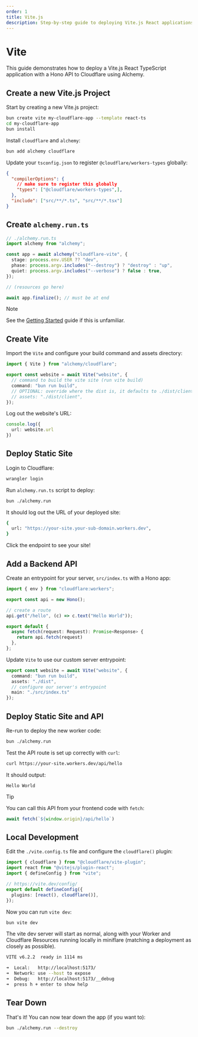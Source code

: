 ```yaml
---
order: 1
title: Vite.js
description: Step-by-step guide to deploying Vite.js React applications with API endpoints to Cloudflare Workers using Alchemy's Infrastructure-as-Code approach.
---
```


# Vite

This guide demonstrates how to deploy a Vite.js React TypeScript application with a Hono API to Cloudflare using Alchemy.

## Create a new Vite.js Project

Start by creating a new Vite.js project:

```bash
bun create vite my-cloudflare-app --template react-ts
cd my-cloudflare-app
bun install
```

Install `cloudflare` and `alchemy`:
```sh
bun add alchemy cloudflare
```

Update your `tsconfig.json` to register `@cloudflare/workers-types` globally:

```json
{
  "compilerOptions": {
    // make sure to register this globally
    "types": ["@cloudflare/workers-types",],
  },
  "include": ["src/**/*.ts", "src/**/*.tsx"]
}
```

## Create `alchemy.run.ts`

```ts
// ./alchemy.run.ts
import alchemy from "alchemy";

const app = await alchemy("cloudflare-vite", {
  stage: process.env.USER ?? "dev",
  phase: process.argv.includes("--destroy") ? "destroy" : "up",
  quiet: process.argv.includes("--verbose") ? false : true,
});

// (resources go here)

await app.finalize(); // must be at end
```

> [!NOTE]
> See the [Getting Started](../getting-started) guide if this is unfamiliar.

## Create Vite

Import the `Vite` and configure your build command and assets directory:

```ts
import { Vite } from "alchemy/cloudflare";

export const website = await Vite("website", {
  // command to build the vite site (run vite build)
  command: "bun run build",
  // OPTIONAL: override where the dist is, it defaults to ./dist/client
  // assets: "./dist/client",
});
```

Log out the website's URL:
```ts
console.log({
  url: website.url
})
```

## Deploy Static Site

Login to Cloudflare:

```sh
wrangler login
```

Run `alchemy.run.ts` script to deploy:

```sh
bun ./alchemy.run
```

It should log out the URL of your deployed site:
```sh
{
  url: "https://your-site.your-sub-domain.workers.dev",
}
```

Click the endpoint to see your site!

## Add a Backend API

Create an entrypoint for your server, `src/index.ts` with a Hono app:

```ts
import { env } from "cloudflare:workers";

export const api = new Hono();

// create a route
api.get("/hello", (c) => c.text("Hello World"));

export default {
  async fetch(request: Request): Promise<Response> {
    return api.fetch(request)
  },
};
```

Update `Vite` to use our custom server entrypoint:

```ts
export const website = await Vite("website", {
  command: "bun run build",
  assets: "./dist",
  // configure our server's entrypoint
  main: "./src/index.ts"
});
```

## Deploy Static Site and API

Re-run to deploy the new worker code:

```sh
bun ./alchemy.run
```

Test the API route is set up correctly with `curl`:

```sh
curl https://your-site.workers.dev/api/hello
```

It should output:
```
Hello World
```

> [!TIP]
> You can call this API from your frontend code with `fetch`:
>
> ```ts
> await fetch(`${window.origin}/api/hello`)
> ```

## Local Development

Edit the `./vite.config.ts` file and configure the `cloudflare()` plugin:

```ts
import { cloudflare } from "@cloudflare/vite-plugin";
import react from "@vitejs/plugin-react";
import { defineConfig } from "vite";

// https://vite.dev/config/
export default defineConfig({
  plugins: [react(), cloudflare()],
});
```

Now you can run `vite dev`:
```sh
bun vite dev
```

The vite dev server will start as normal, along with your Worker and Cloudflare Resources running locally in miniflare (matching a deployment as closely as possible).

```sh
VITE v6.2.2  ready in 1114 ms

➜  Local:   http://localhost:5173/
➜  Network: use --host to expose
➜  Debug:   http://localhost:5173/__debug
➜  press h + enter to show help
```

## Tear Down

That's it! You can now tear down the app (if you want to):

```bash
bun ./alchemy.run --destroy
```

